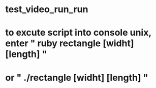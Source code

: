 # test_video_run_run

# to excute script into console unix, enter "  ruby rectangle [widht] [length] "
#                                        or  " ./rectangle [widht] [length]  "



